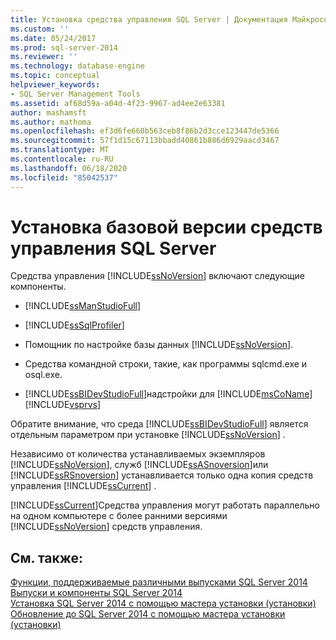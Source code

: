 ```yaml
---
title: Установка средства управления SQL Server | Документация Майкрософт
ms.custom: ''
ms.date: 05/24/2017
ms.prod: sql-server-2014
ms.reviewer: ''
ms.technology: database-engine
ms.topic: conceptual
helpviewer_keywords:
- SQL Server Management Tools
ms.assetid: af68d59a-a04d-4f23-9967-ad4ee2e63381
author: mashamsft
ms.author: mathoma
ms.openlocfilehash: ef3d6fe660b563ceb8f86b2d3cce123447de5366
ms.sourcegitcommit: 57f1d15c67113bbadd40861b886d6929aacd3467
ms.translationtype: MT
ms.contentlocale: ru-RU
ms.lasthandoff: 06/18/2020
ms.locfileid: "85042537"
---
```

# <a name="install-sql-server-management-tools"></a>Установка базовой версии средств управления SQL Server
  Средства управления [!INCLUDE[ssNoVersion](../../includes/ssnoversion-md.md)] включают следующие компоненты.  
  
-   [!INCLUDE[ssManStudioFull](../../includes/ssmanstudiofull-md.md)]  
  
-   [!INCLUDE[ssSqlProfiler](../../includes/sssqlprofiler-md.md)]  
  
-   Помощник по настройке базы данных [!INCLUDE[ssNoVersion](../../includes/ssnoversion-md.md)].  
  
-   Средства командной строки, такие, как программы sqlcmd.exe и osql.exe.  
  
-   [!INCLUDE[ssBIDevStudioFull](../../includes/ssbidevstudiofull-md.md)]надстройки для [!INCLUDE[msCoName](../../includes/msconame-md.md)][!INCLUDE[vsprvs](../../includes/vsprvs-md.md)]  
  
 Обратите внимание, что среда [!INCLUDE[ssBIDevStudioFull](../../includes/ssbidevstudiofull-md.md)] является отдельным параметром при установке [!INCLUDE[ssNoVersion](../../includes/ssnoversion-md.md)] .  
  
 Независимо от количества устанавливаемых экземпляров [!INCLUDE[ssNoVersion](../../includes/ssnoversion-md.md)], служб [!INCLUDE[ssASnoversion](../../includes/ssasnoversion-md.md)]или [!INCLUDE[ssRSnoversion](../../includes/ssrsnoversion-md.md)] устанавливается только одна копия средств управления [!INCLUDE[ssCurrent](../../includes/sscurrent-md.md)] .  
  
 [!INCLUDE[ssCurrent](../../includes/sscurrent-md.md)]Средства управления могут работать параллельно на одном компьютере с более ранними версиями [!INCLUDE[ssNoVersion](../../includes/ssnoversion-md.md)] средств управления.  
  
## <a name="see-also"></a>См. также:  
 [Функции, поддерживаемые различными выпусками SQL Server 2014](../../../2014/getting-started/features-supported-by-the-editions-of-sql-server-2014.md)   
 [Выпуски и компоненты SQL Server 2014](../editions-and-components-of-sql-server-2016.md)   
 [Установка SQL Server 2014 с помощью мастера установки &#40;установки&#41;](../../database-engine/install-windows/install-sql-server-from-the-installation-wizard-setup.md)   
 [Обновление до SQL Server 2014 с помощью мастера установки &#40;установки&#41;](../../database-engine/install-windows/upgrade-sql-server-using-the-installation-wizard-setup.md)  
  
  
